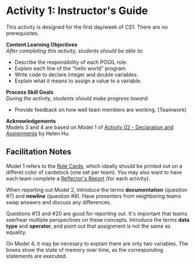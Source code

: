 # Activity 1: Instructor's Guide

This activity is designed for the first day/week of CS1.
There are no prerequisites.

**Content Learning Objectives**  
*After completing this activity, students should be able to:*

* Describe the responsibility of each POGIL role.
* Explain each line of the "hello world" program.
* Write code to declare integer and double variables.
* Explain what it means to assign a value to a variable.

**Process Skill Goals**  
*During the activity, students should make progress toward:*

* Provide feedback on how well team members are working. (Teamwork)

**Acknowledgements**  
Models 3 and 4 are based on Model 1 of [Activity 02 - Declaration and Assignments](https://docs.google.com/document/d/1tXPvWq7Zxd0HS4l7tOkB20SjApn8Zj4vwuMtPPrSI0I/pub) by Helen Hu.


## Facilitation Notes

Model 1 refers to the [Role Cards](../../Handouts/role-cards-mayfield.pdf), which ideally should be printed out on a differet color of cardstock (one set per team). You may also want to have each team complete a [Reflector's Report](../../Handouts/reflectors-report.pdf) (for each activity).

When reporting out Model 2, introduce the terms **documentation** (question #7) and **newline** (question #8). Have presenters from neighboring teams swap answers and discuss any differences.

Questions #13 and #20 are good for reporting out. It's important that teams see/hear multiple perspectives on these concepts. Introduce the terms **data type** and **operator**, and point out that assignment is not the same as equality.

On Model 4, it may be necesary to explain there are only two variables. The boxes show the state of memory over time, as the corresponding statements are executed.
